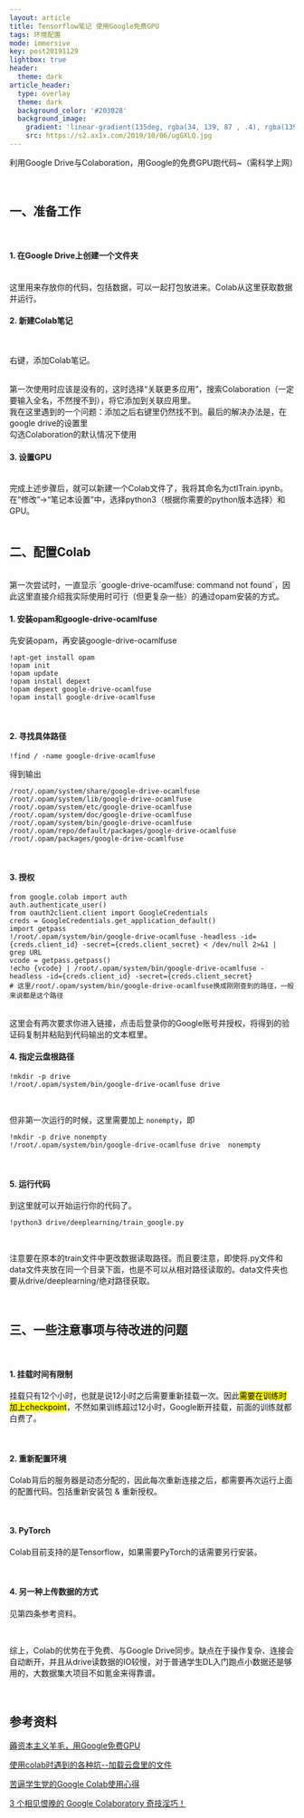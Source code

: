 ```yaml
---
layout: article
title: Tensorflow笔记 使用Google免费GPU 
tags: 环境配置
mode: immersive
key: post20191129
lightbox: true
header:
  theme: dark
article_header:
  type: overlay
  theme: dark
  background_color: '#203028'
  background_image:
    gradient: 'linear-gradient(135deg, rgba(34, 139, 87 , .4), rgba(139, 34, 139, .4))'
    src: https://s2.ax1x.com/2019/10/06/ugGXLQ.jpg
---
```


利用Google Drive与Colaboration，用Google的免费GPU跑代码~（需科学上网）

<!--more-->

<br/>

## 一、准备工作

<br/>

#### 1. 在Google Drive上创建一个文件夹

<br/>
这里用来存放你的代码，包括数据，可以一起打包放进来。Colab从这里获取数据并运行。

<br/>

#### 2. 新建Colab笔记

<br/>

右键，添加Colab笔记。

<br/>
第一次使用时应该是没有的，这时选择“关联更多应用”，搜索Colaboration（一定要输入全名，不然搜不到），将它添加到关联应用里。

<br/>
我在这里遇到的一个问题：添加之后右键里仍然找不到。最后的解决办法是，在google drive的设置里

<br/>
勾选Colaboration的默认情况下使用

<br/>

#### 3. 设置GPU

<br/>
完成上述步骤后，就可以新建一个Colab文件了，我将其命名为ctlTrain.ipynb。

<br/>
在“修改”->“笔记本设置”中，选择python3（根据你需要的python版本选择）和GPU。


<br/>

<br/>

## 二、配置Colab

<br/>
第一次尝试时，一直显示 `google-drive-ocamlfuse: command not found`，因此这里直接介绍我实际使用时可行（但更复杂一些）的通过opam安装的方式。

<br/>

#### 1. 安装opam和google-drive-ocamlfuse

先安装opam，再安装google-drive-ocamlfuse

<div class="snippet" markdown="1">

```
!apt-get install opam
!opam init
!opam update
!opam install depext
!opam depext google-drive-ocamlfuse
!opam install google-drive-ocamlfuse
```

</div>

<br/>

#### 2. 寻找具体路径

<div class="snippet" markdown="1">


```
!find / -name google-drive-ocamlfuse
```
</div>

得到输出

<div class="snippet" markdown="1">

```
/root/.opam/system/share/google-drive-ocamlfuse
/root/.opam/system/lib/google-drive-ocamlfuse
/root/.opam/system/etc/google-drive-ocamlfuse
/root/.opam/system/doc/google-drive-ocamlfuse
/root/.opam/system/bin/google-drive-ocamlfuse
/root/.opam/repo/default/packages/google-drive-ocamlfuse
/root/.opam/packages/google-drive-ocamlfuse
```
</div>

<br/>

#### 3. 授权

<div class="snippet" markdown="1">

```
from google.colab import auth
auth.authenticate_user()
from oauth2client.client import GoogleCredentials
creds = GoogleCredentials.get_application_default()
import getpass
!/root/.opam/system/bin/google-drive-ocamlfuse -headless -id={creds.client_id} -secret={creds.client_secret} < /dev/null 2>&1 | grep URL
vcode = getpass.getpass()
!echo {vcode} | /root/.opam/system/bin/google-drive-ocamlfuse -headless -id={creds.client_id} -secret={creds.client_secret}
# 这里/root/.opam/system/bin/google-drive-ocamlfuse换成刚刚查到的路径，一般来说都是这个路径
```
</div>

<br/>
这里会有两次要求你进入链接，点击后登录你的Google账号并授权，将得到的验证码复制并粘贴到代码输出的文本框里。

<br/>

#### 4. 指定云盘根路径

<div class="snippet" markdown="1">

```
!mkdir -p drive
!/root/.opam/system/bin/google-drive-ocamlfuse drive
```
</div>

<br/>

但非第一次运行的时候，这里需要加上 `nonempty`，即

<div class="snippet" markdown="1">

```
!mkdir -p drive nonempty
!/root/.opam/system/bin/google-drive-ocamlfuse drive  nonempty
```
</div>

<br/>


#### 5. 运行代码

到这里就可以开始运行你的代码了。

```
!python3 drive/deeplearning/train_google.py 
```

<br/>

注意要在原本的train文件中更改数据读取路径。而且要注意，即使将.py文件和data文件夹放在同一个目录下面，也是不可以从相对路径读取的。data文件夹也要从drive/deeplearning/绝对路径获取。

<br/>

## 三、一些注意事项与待改进的问题

<br/>

#### 1. 挂载时间有限制

挂载只有12个小时，也就是说12小时之后需要重新挂载一次。因此<mark>需要在训练时加上checkpoint</mark>，不然如果训练超过12小时，Google断开挂载，前面的训练就都白费了。

<br/>

#### 2. 重新配置环境

Colab背后的服务器是动态分配的，因此每次重新连接之后，都需要再次运行上面的配置代码。包括重新安装包 & 重新授权。

<br/>

#### 3. PyTorch

Colab目前支持的是Tensorflow，如果需要PyTorch的话需要另行安装。

<br/>

#### 4. 另一种上传数据的方式

见第四条参考资料。

<br/>

综上，Colab的优势在于免费、与Google Drive同步。缺点在于操作复杂、连接会自动断开，并且从drive读数据的IO较慢，对于普通学生DL入门跑点小数据还是够用的，大数据集大项目不如氪金来得靠谱。

<br/>

## 参考资料

[薅资本主义羊毛，用Google免费GPU](https://zhuanlan.zhihu.com/p/33344222)

[使用colab时遇到的各种坑--加载云盘里的文件](https://www.jianshu.com/p/1c1f47748827)

[苦逼学生党的Google Colab使用心得](https://zhuanlan.zhihu.com/p/54389036)

[3 个相见恨晚的 Google Colaboratory 奇技淫巧！](https://zhuanlan.zhihu.com/p/56581879)

<br/>
